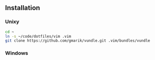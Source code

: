 ## Installation

### Unixy

``` bash
cd ~
ln -s ~/code/dotfiles/vim .vim
git clone https://github.com/gmarik/vundle.git .vim/bundles/vundle
```

### Windows
